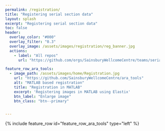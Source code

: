```yaml
---
permalink: /registration/
title: "Registering serial section data"
layout: splash
excerpt: "Registering serial section data"
toc: false
header:
  overlay_color: "#000"
  overlay_filter: "0.3"
  overlay_image: /assets/images/registration/reg_banner.jpg
  actions:
    - label: "All repos"
      url: "https://github.com/orgs/SainsburyWellcomeCentre/teams/serial2p/repositories"

feature_row_ara_tools:
  - image_path: /assets/images/home/Registration.jpg
    url: "https://github.com/SainsburyWellcomeCentre/ara_tools"
    alt: "MATLAB based registration"
    title: "Registration in MATLAB"
    excerpt: 'Registering images in MATLAB using Elastix'
    btn_label: "Enlarge image"
    btn_class: "btn--primary"


---
```


{% include feature_row id="feature_row_ara_tools" type="left" %}
